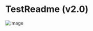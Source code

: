 # TestReadme (v2.0)
![image](https://github.com/user-attachments/assets/cacefc19-860b-43d2-9865-6336872b68a6)
